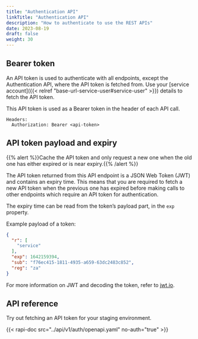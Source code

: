 ```yaml
---
title: "Authentication API"
linkTitle: "Authentication API"
description: "How to authenticate to use the REST APIs"
date: 2023-08-19
draft: false
weight: 30
---
```


## Bearer token

An API token is used to authenticate with all endpoints, except the Authentication API, where the API token is fetched from. Use your [service account]({{< relref "base-url-service-user#service-user" >}}) details to fetch the API token.

This API token is used as a Bearer token in the header of each API call.

```tsx
Headers:
  Authorization: Bearer <api-token>
```

## API token payload and expiry

{{% alert %}}Cache the API token and only request a new one when the old one has either expired or is near expiry.{{% /alert %}}

The API token returned from this API endpoint is a JSON Web Token (JWT) and contains an expiry time. This means that you are required to fetch a new API token when the previous one has expired before making calls to other endpoints which require an API token for authentication.

The expiry time can be read from the token’s payload part, in the `exp` property.

Example payload of a token:

```json
{
  "r": [
    "service"
  ],
  "exp": 1642159394,
  "sub": "f76ec415-1811-4935-a659-63dc2483c852",
  "reg": "za"
}
```

For more information on JWT and decoding the token, refer to [jwt.io](https://jwt.io/).

## API reference

Try out fetching an API token for your staging environment.

{{< rapi-doc src="../api/v1/auth/openapi.yaml" no-auth="true" >}}